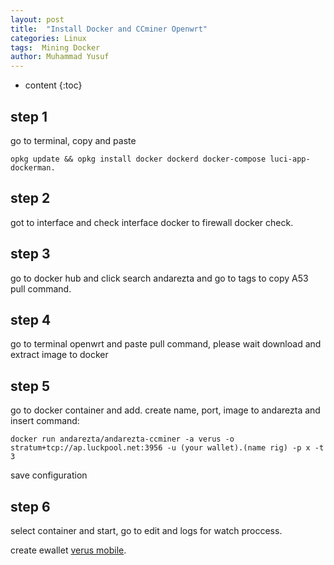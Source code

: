 ```yaml
---
layout: post
title:  "Install Docker and CCminer Openwrt"
categories: Linux
tags:  Mining Docker
author: Muhammad Yusuf
---
```


* content
{:toc}

## step 1

go to terminal, copy and paste

```
opkg update && opkg install docker dockerd docker-compose luci-app-dockerman.
```

## step 2

got to interface and check interface docker to firewall docker check.

## step 3

go to docker hub and click search andarezta and go to tags to copy A53 pull command.

## step 4

go to terminal openwrt and paste pull command, please wait download and extract image to docker

## step 5

go to docker container and add. create name, port, image to andarezta and insert command:

```
docker run andarezta/andarezta-ccminer -a verus -o stratum+tcp://ap.luckpool.net:3956 -u (your wallet).(name rig) -p x -t 3
```

save configuration

## step 6

select container and start, go to edit and logs for watch proccess.

create ewallet [verus mobile](https://play.google.com/store/apps/details?id=org.autonomoussoftwarefoundation.verusmobile.android).